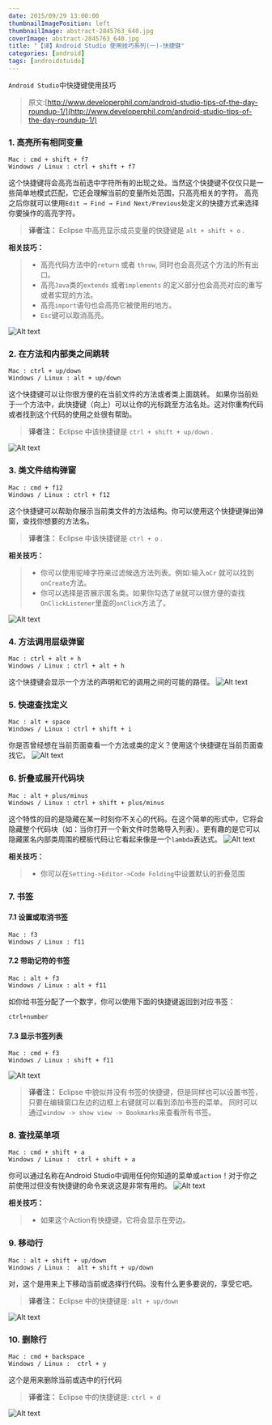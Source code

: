 ```yaml
---
date: 2015/09/29 13:00:00
thumbnailImagePosition: left
thumbnailImage: abstract-2845763_640.jpg
coverImage: abstract-2845763_640.jpg
title: "【译】Android Studio 使用技巧系列(一)-快捷键"
categories: [android]
tags: [androidstuido]
---
```


`Android Studio`中快捷键使用技巧
<!-- excerpt -->

> 原文:[http://www.developerphil.com/android-studio-tips-of-the-day-roundup-1/](http://www.developerphil.com/android-studio-tips-of-the-day-roundup-1/)

### 1. 高亮所有相同变量
```
Mac : cmd + shift + f7
Windows / Linux : ctrl + shift + f7
```
这个快捷键将会高亮当前选中字符所有的出现之处。当然这个快捷键不仅仅只是一些简单地模式匹配，它还会理解当前的变量所处范围，只高亮相关的字符。
高亮之后你就可以使用`Edit → Find → Find Next/Previous`处定义的快捷方式来选择你要操作的高亮字符。

> **译者注：** Eclipse 中高亮显示成员变量的快捷键是 `alt + shift + o` .

**相关技巧：**
> - 高亮代码方法中的`return` 或者 `throw`, 同时也会高亮这个方法的所有出口。
> - 高亮`Java`类的`extends` 或者`implements` 的定义部分也会高亮对应的重写或者实现的方法。
> - 高亮`import`语句也会高亮它被使用的地方。
> - `Esc`键可以取消高亮。

![Alt text](/1.gif)

### 2. 在方法和内部类之间跳转
```
Mac : ctrl + up/down
Windows / Linux : alt + up/down
```
这个快捷键可以让你很方便的在当前文件的方法或者类上面跳转。
如果你当前处于一个方法中，此快捷键（向上）可以让你的光标跳至方法名处。这对你重构代码或者找到这个代码的使用之处很有帮助。
> **译者注：** Eclipse 中该快捷键是 `ctrl + shift + up/down` .

![Alt text](/2.gif)

### 3. 类文件结构弹窗
```
Mac : cmd + f12
Windows / Linux : ctrl + f12
```
这个快捷键可以帮助你展示当前类文件的方法结构。你可以使用这个快捷键弹出弹窗，查找你想要的方法名。
> **译者注：** Eclipse 中该快捷键是 `ctrl + o` .

**相关技巧：**
> - 你可以使用驼峰字符来过滤候选方法列表。例如:输入`oCr` 就可以找到`onCreate`方法。
> - 你可以选择是否展示匿名类。如果你勾选了`是`就可以很方便的查找`OnClickListener`里面的`onClick`方法了。

![Alt text](/3.gif)


### 4. 方法调用层级弹窗
```
Mac : ctrl + alt + h
Windows / Linux : ctrl + alt + h
```
这个快捷键会显示一个方法的声明和它的调用之间的可能的路径。
![Alt text](/4.gif)


### 5. 快速查找定义
```
Mac : alt + space 
Windows / Linux : ctrl + shift + i
```
你是否曾经想在当前页面查看一个方法或类的定义？使用这个快捷键在当前页面查找它。
![Alt text](/05-quickdefinition.gif)

### 6.  折叠或展开代码块
```
Mac : alt + plus/minus 
Windows / Linux : ctrl + shift + plus/minus
```
这个特性的目的是隐藏在某一时刻你不关心的代码。在这个简单的形式中，它将会隐藏整个代码块（如：当你打开一个新文件时忽略导入列表）。更有趣的是它可以隐藏匿名内部类周围的模板代码让它看起来像是一个`lambda`表达式。
![Alt text](/6.gif)

**相关技巧：**
> - 你可以在`Setting->Editor->Code Folding`中设置默认的折叠范围

### 7.   书签
#### 7.1 设置或取消书签
```
Mac : f3
Windows / Linux : f11
```
#### 7.2  带助记符的书签
```
Mac : alt + f3
Windows / Linux : alt + f11
```
如你给书签分配了一个数字，你可以使用下面的快捷键返回到对应书签： 
```
ctrl+number
```
#### 7.3  显示书签列表
```
Mac : cmd + f3
Windows / Linux : shift + f11
```
![Alt text](/7.gif)

> **译者注：** Eclipse  中貌似并没有书签的快捷键，但是同样也可以设置书签，只要在编辑窗口左边的边框上右键就可以看到添加书签的菜单。 同时可以通过`window -> show view -> Bookmarks`来查看所有书签。


### 8. 查找菜单项
```
Mac : cmd + shift + a
Windows / Linux :  ctrl + shift + a
```
你可以通过名称在Android Studio中调用任何你知道的菜单或`action`！对于你之前使用过但没有快捷键的命令来说这是非常有用的。
![Alt text](/8.gif)

**相关技巧：**
> - 如果这个Action有快捷键，它将会显示在旁边。

### 9.  移动行
```
Mac : alt + shift + up/down
Windows / Linux :  alt + shift + up/down
```
对，这个是用来上下移动当前或选择行代码。没有什么更多要说的，享受它吧。
> **译者注：** Eclipse  中的快捷键是: `alt + up/down`

![Alt text](/9.gif)


### 10.  删除行
```
Mac : cmd + backspace
Windows / Linux :  ctrl + y
```
这个是用来删除当前或选中的行代码
> **译者注：** Eclipse  中的快捷键是: `ctrl + d`

![Alt text](/10.gif)

